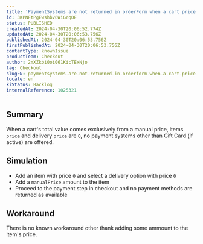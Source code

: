 ```yaml
---
title: 'PaymentSystems are not returned in orderForm when a cart price comes exclusively from manualPrice'
id: 3KPNFtPgEwshbv6WiGrqOF
status: PUBLISHED
createdAt: 2024-04-30T20:06:52.774Z
updatedAt: 2024-04-30T20:06:53.756Z
publishedAt: 2024-04-30T20:06:53.756Z
firstPublishedAt: 2024-04-30T20:06:53.756Z
contentType: knownIssue
productTeam: Checkout
author: 2mXZkbi0oi061KicTExNjo
tag: Checkout
slugEN: paymentsystems-are-not-returned-in-orderform-when-a-cart-price-comes-exclusively-from-manualprice
locale: en
kiStatus: Backlog
internalReference: 1025321
---
```


## Summary


When a cart's total value comes exclusively from a manual price, items `price` and delivery `price` are `0`, no payment systems other than Gift Card (if active) are offered.


##

## Simulation



- Add an item with price `0` and select a delivery option with price `0`
- Add a `manualPrice` amount to the item
- Proceed to the payment step in checkout and no payment methods are returned as available


##

## Workaround


There is no known workaround other thank adding some ammount to the item's price.






